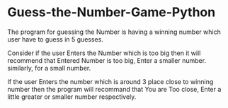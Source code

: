 # Guess-the-Number-Game-Python



The program for guessing the Number is having a winning number which user have to guess in 5 guesses.

Consider if the user Enters the Number which is too big then it will recommend that Entered Number is too big, Enter a smaller number.
similarly, for a small number.

If the user Enters the number which is around 3 place close to winning number then the program will recommand that
You are Too close, Enter a little greater or smaller number respectively.
